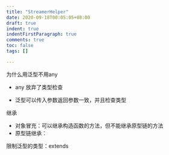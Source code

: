```yaml
---
title: "StreamerHelper"
date: 2020-09-18T00:05:05+08:00
draft: true
indent: true
indentFirstParagraph: true
comments: true
toc: false
tags: []

---
```


为什么用泛型不用any

- any 放弃了类型检查

- 泛型可以传入参数返回参数一致，并且检查类型

继承

- 对象冒充：可以继承构造函数的方法，但不能继承原型链的方法
- 原型链继承：

 限制泛型的类型：extends